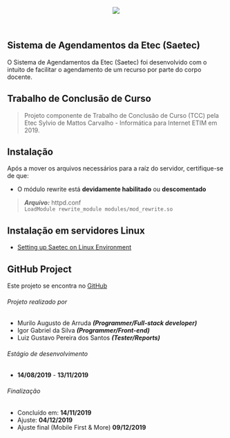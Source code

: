 <p align="center">
  <img src="https://i.imgur.com/1afSx1r.png">
</p>
<br />

## Sistema de Agendamentos da Etec (Saetec)
O Sistema de Agendamentos da Etec (Saetec) foi desenvolvido com o intuito de facilitar o agendamento de um recurso por parte do corpo docente.
## Trabalho de Conclusão de Curso
> Projeto componente de Trabalho de Conclusão de Curso (TCC) pela Etec Sylvio de Mattos Carvalho - Informática para Internet ETIM em 2019.
## Instalação
Após a mover os arquivos necessários para a raíz do servidor, certifique-se de que:
- O módulo rewrite está **devidamente habilitado** ou **descomentado** 
> ***Arquivo:*** httpd.conf <br />
 `LoadModule rewrite_module modules/mod_rewrite.so`
## Instalação em servidores Linux
- [Setting up Saetec on Linux Environment](https://github.com/trusted-ws/saetec/blob/master/linux_installation.txt)
## GitHub Project
Este projeto se encontra no [GitHub](https://github.com/trusted-ws/saetec)
###### Projeto realizado por
- Murilo Augusto de Arruda ***(Programmer/Full-stack developer)***
- Igor Gabriel da Silva ***(Programmer/Front-end)***
- Luiz Gustavo Pereira dos Santos ***(Tester/Reports)***

###### Estágio de desenvolvimento
 * **14/08/2019** - **13/11/2019**
 ###### Finalização
 * Concluído em: **14/11/2019**
 * Ajuste: **04/12/2019**
 * Ajuste final (Mobile First & More) **09/12/2019**

 
